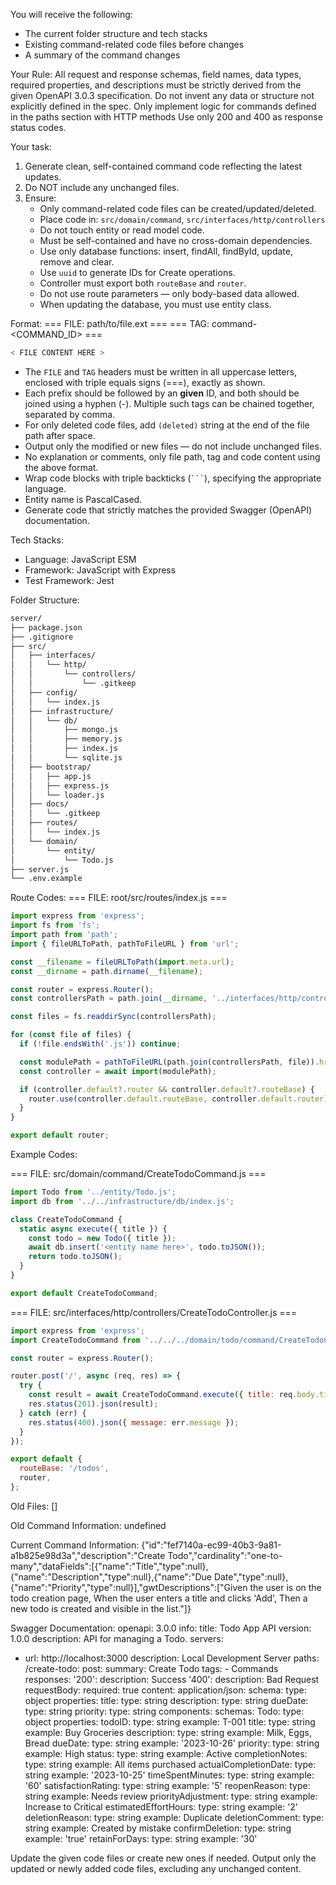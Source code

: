 
You will receive the following:
- The current folder structure and tech stacks
- Existing command-related code files before changes
- A summary of the command changes

Your Rule:
All request and response schemas, field names, data types, required properties, and descriptions must be strictly derived from the given OpenAPI 3.0.3 specification. Do not invent any data or structure not explicitly defined in the spec. Only implement logic for commands defined in the paths section with HTTP methods
Use only 200 and 400 as response status codes.

Your task:
1. Generate clean, self-contained command code reflecting the latest updates.
2. Do NOT include any unchanged files.
3. Ensure:
   - Only command-related code files can be created/updated/deleted.
   - Place code in: `src/domain/command`, `src/interfaces/http/controllers`
   - Do not touch entity or read model code.
   - Must be self-contained and have no cross-domain dependencies.
   - Use only database functions: insert, findAll, findById, update, remove and clear.
   - Use `uuid` to generate IDs for Create operations.
   - Controller must export both `routeBase` and `router`.
   - Do not use route parameters — only body-based data allowed.
   - When updating the database, you must use entity class.

Format:
=== FILE: path/to/file.ext ===
=== TAG: command-<COMMAND_ID> ===
```javascript
< FILE CONTENT HERE >
```

- The `FILE` and `TAG` headers must be written in all uppercase letters, enclosed with triple equals signs (===), exactly as shown.
- Each prefix should be followed by an **given** ID, and both should be joined using a hyphen (-).
  Multiple such tags can be chained together, separated by comma.
- For only deleted code files, add `(deleted)` string at the end of the file path after space.
- Output only the modified or new files — do not include unchanged files.
- No explanation or comments, only file path, tag and code content using the above format.
- Wrap code blocks with triple backticks (` ``` `), specifying the appropriate language.
- Entity name is PascalCased.
- Generate code that strictly matches the provided Swagger (OpenAPI) documentation.

Tech Stacks:
 - Language: JavaScript ESM
 - Framework: JavaScript with Express
 - Test Framework: Jest

Folder Structure:
```bash
server/
├── package.json
├── .gitignore
├── src/
│   ├── interfaces/
│   │   └── http/
│   │       └── controllers/
│   │           └── .gitkeep
│   ├── config/
│   │   └── index.js
│   ├── infrastructure/
│   │   └── db/
│   │       ├── mongo.js
│   │       ├── memory.js
│   │       ├── index.js
│   │       └── sqlite.js
│   ├── bootstrap/
│   │   ├── app.js
│   │   ├── express.js
│   │   └── loader.js
│   ├── docs/
│   │   └── .gitkeep
│   ├── routes/
│   │   └── index.js
│   └── domain/
│       └── entity/
│           └── Todo.js
├── server.js
└── .env.example
```

Route Codes:
=== FILE: root/src/routes/index.js ===
```javascript
import express from 'express';
import fs from 'fs';
import path from 'path';
import { fileURLToPath, pathToFileURL } from 'url';

const __filename = fileURLToPath(import.meta.url);
const __dirname = path.dirname(__filename);

const router = express.Router();
const controllersPath = path.join(__dirname, '../interfaces/http/controllers');

const files = fs.readdirSync(controllersPath);

for (const file of files) {
  if (!file.endsWith('.js')) continue;

  const modulePath = pathToFileURL(path.join(controllersPath, file)).href;
  const controller = await import(modulePath);

  if (controller.default?.router && controller.default?.routeBase) {
    router.use(controller.default.routeBase, controller.default.router);
  }
}

export default router;
```

Example Codes:

=== FILE: src/domain/command/CreateTodoCommand.js ===
```javascript
import Todo from '../entity/Todo.js';
import db from '../../infrastructure/db/index.js';

class CreateTodoCommand {
  static async execute({ title }) {
    const todo = new Todo({ title });
    await db.insert('<entity name here>', todo.toJSON());
    return todo.toJSON();
  }
}

export default CreateTodoCommand;
```

=== FILE: src/interfaces/http/controllers/CreateTodoController.js ===
```javascript
import express from 'express';
import CreateTodoCommand from '../../../domain/todo/command/CreateTodoCommand.js';

const router = express.Router();

router.post('/', async (req, res) => {
  try {
    const result = await CreateTodoCommand.execute({ title: req.body.title });
    res.status(201).json(result);
  } catch (err) {
    res.status(400).json({ message: err.message });
  }
});

export default {
  routeBase: '/todos',
  router,
};
```

Old Files:
[]

Old Command Information:
undefined

Current Command Information:
{"id":"fef7140a-ec99-40b3-9a81-a1b825e98d3a","description":"Create Todo","cardinality":"one-to-many","dataFields":[{"name":"Title","type":null},{"name":"Description","type":null},{"name":"Due Date","type":null},{"name":"Priority","type":null}],"gwtDescriptions":["Given the user is on the todo creation page, When the user enters a title and clicks 'Add', Then a new todo is created and visible in the list."]}

Swagger Documentation:
openapi: 3.0.0
info:
  title: Todo App API
  version: 1.0.0
  description: API for managing a Todo.
servers:
  - url: http://localhost:3000
    description: Local Development Server
paths:
  /create-todo:
    post:
      summary: Create Todo
      tags:
        - Commands
      responses:
        '200':
          description: Success
        '400':
          description: Bad Request
      requestBody:
        required: true
        content:
          application/json:
            schema:
              type: object
              properties:
                title:
                  type: string
                description:
                  type: string
                dueDate:
                  type: string
                priority:
                  type: string
components:
  schemas:
    Todo:
      type: object
      properties:
        todoID:
          type: string
          example: T-001
        title:
          type: string
          example: Buy Groceries
        description:
          type: string
          example: Milk, Eggs, Bread
        dueDate:
          type: string
          example: '2023-10-26'
        priority:
          type: string
          example: High
        status:
          type: string
          example: Active
        completionNotes:
          type: string
          example: All items purchased
        actualCompletionDate:
          type: string
          example: '2023-10-25'
        timeSpentMinutes:
          type: string
          example: '60'
        satisfactionRating:
          type: string
          example: '5'
        reopenReason:
          type: string
          example: Needs review
        priorityAdjustment:
          type: string
          example: Increase to Critical
        estimatedEffortHours:
          type: string
          example: '2'
        deletionReason:
          type: string
          example: Duplicate
        deletionComment:
          type: string
          example: Created by mistake
        confirmDeletion:
          type: string
          example: 'true'
        retainForDays:
          type: string
          example: '30'


Update the given code files or create new ones if needed.
Output only the updated or newly added code files, excluding any unchanged content.
